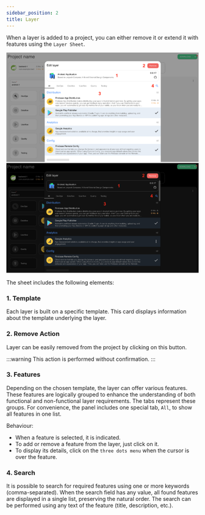 ```yaml
---
sidebar_position: 2
title: Layer
---
```


When a layer is added to a project, you can either remove it or extend it with features using the `Layer Sheet`.

![Layer Sheet](img/layer_light.png#gh-light-mode-only)![Layer Sheet](img/layer_dark.png#gh-dark-mode-only)

The sheet includes the following elements:

### 1. Template

Each layer is built on a specific template. This card displays information about the template underlying the layer.

### 2. Remove Action

Layer can be easily removed from the project by clicking on this button.

:::warning
This action is performed without confirmation.
:::

### 3. Features

Depending on the chosen template, the layer can offer various features.
These features are logically grouped to enhance the understanding of both functional and non-functional layer requirements.
The tabs represent these groups. For convenience, the panel includes one special tab, `All`, to show all features in one list.

Behaviour:

- When a feature is selected, it is indicated.
- To add or remove a feature from the layer, just click on it.
- To display its details, click on the `three dots menu` when the cursor is over the feature.

### 4. Search

It is possible to search for required features using one or more keywords (comma-separated).
When the search field has any value, all found features are displayed in a single list, preserving the natural order.
The search can be performed using any text of the feature (title, description, etc.).

